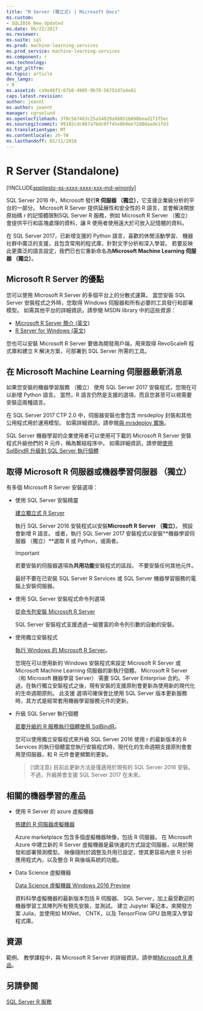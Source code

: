 ```yaml
---
title: "R Server (獨立式) | Microsoft Docs"
ms.custom:
- SQL2016_New_Updated
ms.date: 06/22/2017
ms.reviewer: 
ms.suite: sql
ms.prod: machine-learning-services
ms.prod_service: machine-learning-services
ms.component: r
vms.technology: 
ms.tgt_pltfrm: 
ms.topic: article
dev_langs:
- R
ms.assetid: ca9e48f1-67b8-4905-9b78-56752d7a4e81
caps.latest.revision: 
author: jeannt
ms.author: jeannt
manager: cgronlund
ms.openlocfilehash: 3f0c567463c25a54829a988516890bead171f5ec
ms.sourcegitcommit: 99102cdc867a7bdc0ff45e8b9ee72d0daade1fd3
ms.translationtype: MT
ms.contentlocale: zh-TW
ms.lasthandoff: 02/11/2018
---
```

# <a name="r-server-standalone"></a>R Server (Standalone)
[!INCLUDE[appliesto-ss-xxxx-xxxx-xxx-md-winonly](../../includes/appliesto-ss-xxxx-xxxx-xxx-md-winonly.md)]

SQL Server 2016 中，Microsoft 發行**R 伺服器 （獨立）**，它支援企業級分析的平台的一部分。  Microsoft R Server 提供延展性和安全性的 R 語言，並會解決開放原始碼 r 的記憶體限制SQL Server R 服務，例如 Microsoft R Server （獨立） 會提供平行和區塊處理的資料，讓 R 使用者使用遠大於可放入記憶體的資料。

在 SQL Server 2017，已新增支援的 Python 語言，喜歡的休閒活動學習、 機器社群中廣泛的支援，且包含常用的程式庫，針對文字分析和深入學習。  若要反映此更廣泛的語言設定，我們已也它重新命名為**Microsoft Machine Learning 伺服器 （獨立）**。

## <a name="benefits-of-microsoft-r-server"></a>Microsoft R Server 的優點

您可以使用 Microsoft R Server 的多個平台上的分散式運算。 當您安裝 SQL Server 安裝程式之外時，您取得 Windows 伺服器和所有必要的工具發行和部署模型。 如需其他平台的詳細資訊，請參閱 MSDN library 中的這些資源：

+ [Microsoft R Server 簡介 (英文)](https://msdn.microsoft.com/microsoft-r/rserver)
+ [R Server for Windows (英文)](https://msdn.microsoft.com/microsoft-r/rserver-install-windows)

您也可以安裝 Microsoft R Server 要做為開發用戶端，用來取得 RevoScaleR 程式庫和建立 R 解決方案，可部署到 SQL Server 所需的工具。

## <a name="whats-new-in-microsoft-machine-learning-server"></a>在 Microsoft Machine Learning 伺服器最新消息

如果您安裝的機器學習服務 （獨立） 使用 SQL Server 2017 安裝程式，您現在可以新增 Python 語言。 當然，R 語言仍然是支援的選項，而且您甚至可以視需要安裝這兩種語言。
 
在 SQL Server 2017 CTP 2.0 中，伺服器安裝也會包含 mrsdeploy 封裝和其他公用程式用於運用模型。 如需詳細資訊，請參閱[與 mrsdeploy 實施](../../advanced-analytics/operationalization-with-mrsdeploy.md)。

SQL Server 機器學習的企業使用者可以使用可下載的 Microsoft R Server 安裝程式升級他們的 R 元件，稱為繫結程序中。 如需詳細資訊，請參閱[使用 SqlBindR 升級到 SQL Server 執行個體](use-sqlbindr-exe-to-upgrade-an-instance-of-sql-server.md)

## <a name="get-microsoft-r-server-or-machine-learning-server-standalone"></a>取得 Microsoft R 伺服器或機器學習伺服器 （獨立）

 有多個 Microsoft R Server 安裝選項：

+ 使用 SQL Server 安裝精靈

  [建立獨立式 R Server](../r/create-a-standalone-r-server.md)

  執行 SQL Server 2016 安裝程式以安裝**Microsoft R Server （獨立）**。 預設會新增 R 語言。
  或者，執行 SQL Server 2017 安裝程式以安裝**機器學習伺服器 （獨立）**選取 R 或 Python，或兩者。

  > [!IMPORTANT]
  > 若要安裝的伺服器選項為**共用功能**安裝程式的區段。 不要安裝任何其他元件。
  >
  > 最好不要在已安裝 SQL Server R Services 或 SQL Server 機器學習服務的電腦上安裝伺服器。

+ 使用 SQL Server 安裝程式命令列選項

  [從命令列安裝 Microsoft R Server](../r/install-microsoft-r-server-from-the-command-line.md)

  SQL Server 安裝程式支援透過一組豐富的命令列引數的自動的安裝。

+ 使用獨立安裝程式

  [執行 Windows 的 Microsoft R Server](https://msdn.microsoft.com/microsoft-r/rserver-install-windows)。

  您現在可以使用新的 Windows 安裝程式來設定 Microsoft R Server 或 Microsoft Machine Learning 伺服器的新執行個體。  Microsoft R Server （和 Microsoft 機器學習 Server） 需要 SQL Server Enterprise 合約。 不過，在執行獨立安裝程式之後，現有安裝的支援原則會更新為使用新的現代化的生命週期原則。 此支援 選項可確保會比使用 SQL Server 版本更新服務時，其方式是經常套用機器學習服務元件的更新。

  
+ 升級 SQL Server 執行個體

  [若要升級的 R 服務執行個體使用 SqlBindR](./use-sqlbindr-exe-to-upgrade-an-instance-of-sql-server.md)。
  
  您可以使用獨立安裝程式來升級 SQL Server 2016 使用 r 的最新版本的 R Services 的執行個體當您執行安裝程式時，現代化的生命週期支援原則會套用至伺服器，和 R 元件會更頻繁的更新。
  
  > [!請注意} 目前此更新方法是僅適用於現有的 SQL Server 2016 安裝。 不過，升級將會支援 SQL Server 2017 在未來。

## <a name="related-machine-learning-products"></a>相關的機器學習的產品

+ 使用 R Server 的 azure 虛擬機器

  [佈建的 R 伺服器虛擬機器](../../advanced-analytics/r-services/provision-the-r-server-only-sql-server-2016-enterprise-vm-on-azure.md)
  
  Azure marketplace 包含多個虛擬機器映像，包括 R 伺服器。 在 Microsoft Azure 中建立新的 R Server 虛擬機器是最快速的方式設定伺服器，以用於開發和部署預測模型。 映像隨附於調整及共用已設定，使其更容易內嵌 R 分析應用程式內，以及整合 R 與後端系統的功能。

+ Data Science 虛擬機器

  [Data Science 虛擬機器 Windows 2016 Preview](http://aka.ms/dsvm/win2016)

  資料科學虛擬機器的最新版本包括 R 伺服器、 SQL Server，加上最受歡迎的機器學習工具陣列所有預先安裝，並測試。 建立 Jupyter 筆記本，來開發方案 Julia，並使用如 MXNet、 CNTK，以及 TensorFlow GPU 啟用深入學習程式庫。

## <a name="resources"></a>資源

範例、 教學課程中，與 Microsoft R Server 的詳細資訊，請參閱[Microsoft R 產品](https://msdn.microsoft.com/microsoft-r/microsoft-r-getting-started)。

## <a name="see-also"></a>另請參閱

 [SQL Server R 服務](../../advanced-analytics/r/sql-server-r-services.md)

